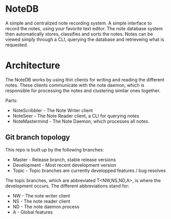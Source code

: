 # NoteDB
A simple and centralized note recording system. A simple interface to record the notes, using your favorite text editor. The note database system then automatically stores, classifies and sorts the notes. Notes can be viewed simply through a CLI, querying the database and retrieveing what is requested.

# Architecture
The NoteDB works by using thin clients for writing and reading the different notes. These clients communicate with the note daemon, which is responsible for processing the notes and clustering similar ones together.

Parts:
* NoteScribbler		- The Note Writer client
* NoteSeer			- The Note Reader client, a CLI for querying notes
* NoteMastermind	- The Note Daemon, which processes all notes.

## Git branch topology
This repo is built up by the following branches:
* Master - Release branch, stable release versions
* Development - Most recent development version
* Topic - Topic branches are currently developped features / bug resolves

The topic branches, which are abbreviated T<NW,NS,ND,A><Feature>, is where the development
occurs. The different abbreviations stand for:

* NW - The note writer client
* NS - The note reader client
* ND - The note daemon process
* A	 - Global features
